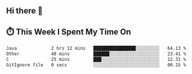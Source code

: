 ## Hi there 👋

<!--
**S2ONGSAN/S2ONGSAN** is a ✨ _special_ ✨ repository because its `README.md` (this file) appears on your GitHub profile.

Here are some ideas to get you started:

- 🔭 I’m currently working on ...
- 🌱 I’m currently learning ...
- 👯 I’m looking to collaborate on ...
- 🤔 I’m looking for help with ...
- 💬 Ask me about ...
- 📫 How to reach me: ...
- 😄 Pronouns: ...
- ⚡ Fun fact: ...
-->

## ⏱️ This Week I Spent My Time On

<!--START_SECTION:waka-->

```txt
Java             2 hrs 12 mins   ████████████████░░░░░░░░░   64.13 %
Other            48 mins         ██████░░░░░░░░░░░░░░░░░░░   23.41 %
C                25 mins         ███░░░░░░░░░░░░░░░░░░░░░░   12.31 %
GitIgnore file   0 secs          ░░░░░░░░░░░░░░░░░░░░░░░░░   00.15 %
```

<!--END_SECTION:waka-->
